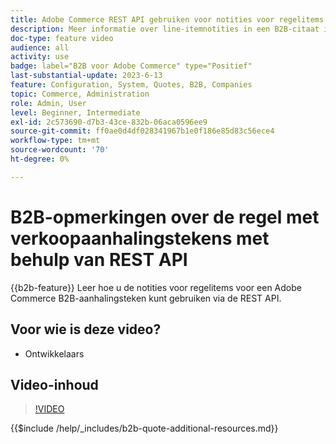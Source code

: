 ```yaml
---
title: Adobe Commerce REST API gebruiken voor notities voor regelitems
description: Meer informatie over line-itemnotities in een B2B-citaat in Adobe Commerce met REST API
doc-type: feature video
audience: all
activity: use
badge: label="B2B voor Adobe Commerce" type="Positief"
last-substantial-update: 2023-6-13
feature: Configuration, System, Quotes, B2B, Companies
topic: Commerce, Administration
role: Admin, User
level: Beginner, Intermediate
exl-id: 2c573690-d7b3-43ce-832b-06aca0596ee9
source-git-commit: ff0ae0d4df028341967b1e0f186e85d83c56ece4
workflow-type: tm+mt
source-wordcount: '70'
ht-degree: 0%

---
```


# B2B-opmerkingen over de regel met verkoopaanhalingstekens met behulp van REST API

{{b2b-feature}}
Leer hoe u de notities voor regelitems voor een Adobe Commerce B2B-aanhalingsteken kunt gebruiken via de REST API.

## Voor wie is deze video?

- Ontwikkelaars

## Video-inhoud

>[!VIDEO](https://video.tv.adobe.com/v/3420418?learn=on)

{{$include /help/_includes/b2b-quote-additional-resources.md}}
